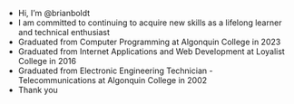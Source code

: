 -  Hi, I’m @brianboldt
-  I am committed to continuing to acquire new skills as a lifelong learner and technical enthusiast
-  Graduated from Computer Programming at Algonquin College in 2023
-  Graduated from Internet Applications and Web Development at Loyalist College in 2016
-  Graduated from Electronic Engineering Technician - Telecommunications at Algonquin College in 2002
-  Thank you
<!---
brianboldt/brianboldt is a ✨ special ✨ repository because its `README.md` (this file) appears on your GitHub profile.
You can click the Preview link to take a look at your changes.
--->
